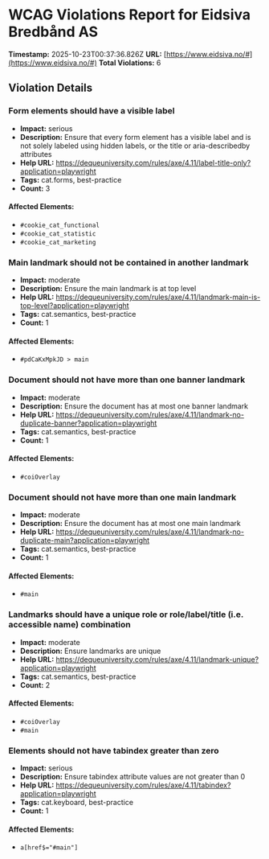 # WCAG Violations Report for Eidsiva Bredbånd AS

**Timestamp:** 2025-10-23T00:37:36.826Z
**URL:** [https://www.eidsiva.no/#](https://www.eidsiva.no/#)
**Total Violations:** 6

## Violation Details

### Form elements should have a visible label

- **Impact:** serious
- **Description:** Ensure that every form element has a visible label and is not solely labeled using hidden labels, or the title or aria-describedby attributes
- **Help URL:** https://dequeuniversity.com/rules/axe/4.11/label-title-only?application=playwright
- **Tags:** cat.forms, best-practice
- **Count:** 3

#### Affected Elements:

- `#cookie_cat_functional`
- `#cookie_cat_statistic`
- `#cookie_cat_marketing`

### Main landmark should not be contained in another landmark

- **Impact:** moderate
- **Description:** Ensure the main landmark is at top level
- **Help URL:** https://dequeuniversity.com/rules/axe/4.11/landmark-main-is-top-level?application=playwright
- **Tags:** cat.semantics, best-practice
- **Count:** 1

#### Affected Elements:

- `#pdCaKxMpkJD > main`

### Document should not have more than one banner landmark

- **Impact:** moderate
- **Description:** Ensure the document has at most one banner landmark
- **Help URL:** https://dequeuniversity.com/rules/axe/4.11/landmark-no-duplicate-banner?application=playwright
- **Tags:** cat.semantics, best-practice
- **Count:** 1

#### Affected Elements:

- `#coiOverlay`

### Document should not have more than one main landmark

- **Impact:** moderate
- **Description:** Ensure the document has at most one main landmark
- **Help URL:** https://dequeuniversity.com/rules/axe/4.11/landmark-no-duplicate-main?application=playwright
- **Tags:** cat.semantics, best-practice
- **Count:** 1

#### Affected Elements:

- `#main`

### Landmarks should have a unique role or role/label/title (i.e. accessible name) combination

- **Impact:** moderate
- **Description:** Ensure landmarks are unique
- **Help URL:** https://dequeuniversity.com/rules/axe/4.11/landmark-unique?application=playwright
- **Tags:** cat.semantics, best-practice
- **Count:** 2

#### Affected Elements:

- `#coiOverlay`
- `#main`

### Elements should not have tabindex greater than zero

- **Impact:** serious
- **Description:** Ensure tabindex attribute values are not greater than 0
- **Help URL:** https://dequeuniversity.com/rules/axe/4.11/tabindex?application=playwright
- **Tags:** cat.keyboard, best-practice
- **Count:** 1

#### Affected Elements:

- `a[href$="#main"]`
